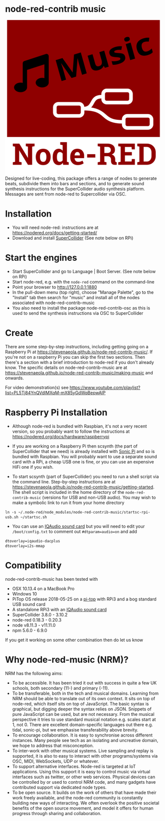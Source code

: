 # node-red-contrib music

![node-red music logo](icons/node-red-music-logo.svg)
Designed for live-coding, this package offers a range of nodes to generate beats, subdivide them into bars and sections, and to generate sound synthesis instructions for the SuperCollider audio synthesis platform. Messages are sent from node-red to Supercollider via OSC.

# Installation

* You will need node-red: instructions are at <https://nodered.org/docs/getting-started/>
* Download and install [SuperCollider](https://supercollider.github.io/) (See note below on RPi)

# Start the engines

* Start SuperCollider and go to Language | Boot Server. (See note below on RPi)
* Start node-red, e.g. with the `node-red` command on the command-line
* Point your browser to <http://127.0.0.1:1880>
* In the pull-down menu (top right), choose "Manage Palette", go to the "Install" tab then search for "music" and install all of the nodes associated with node-red-contrib-music
* You also need to install the package node-red-contrib-osc as this is used to send the synthesis instructions via OSC to SuperCollider

# Create

There are some step-by-step instructions, including getting going on a Raspberry Pi at <https://stevenaeola.github.io/node-red-contrib-music/>.  If you're not on a raspberry Pi you can skip the first two sections. Then there's a section with a brief introduction to node-red if you don't already know. The specific details on node-red-contrib-music are at <https://stevenaeola.github.io/node-red-contrib-music/making-music> and onwards.

For video demonstration(s) see <https://www.youtube.com/playlist?list=PL5Tj84YnQVdIMXqM-mX85yGdWqBepwAIP>

# Raspberry Pi Installation

* Although node-red is bundled with Raspbian, it's not a very recent version, so you probably want to follow the instructions at <https://nodered.org/docs/hardware/raspberrypi>
* If you are working on a Raspberry Pi then scsynth (the part of SuperCollider that we need) is already installed with [Sonic Pi](https://sonic-pi.net/) and so is bundled with Raspbian. You will probably want to use a separate sound card with a RPi, a cheap USB one is fine, or you can use an expensive HiFi one if you wish.

* To start scsynth (part of SuperCollider) you need to run a shell script via the command line. Step-by-step instructions are at <https://stevenaeola.github.io/node-red-contrib-music/getting-started>. The shell script is included in the home directory of the `node-red-contrib-music` (versions for USB and non-USB audio). You may wish to make a symbolic link to run it from your home directory

```
ln -s ~/.node-red/node_modules/node-red-contrib-music/startsc-rpi-usb.sh ~/startsc.sh 
```

* You can use an [IQAudio sound card](http://www.iqaudio.com/downloads/IQaudIO.pdf) but you will need to edit your `/boot/config.txt` to comment out `#dtparam=audio=on` and add

```
dtoverlay=iqaudio-dacplus
dtoverlay=i2s-mmap
```


# Compatibility

node-red-contrib-music has been tested with

* OSX 10.13.4 on a MacBook Pro
* Windows 10
* PiTop OS release 2018-05-25 on a [pi-top](https://pi-top.com/) with RPi3 and a bog standard USB sound card
* A standalone RPi3 with an [IQAudio sound card](http://www.iqaudio.com/downloads/IQaudIO.pdf)
* SuperCollider 3.8.0 - 3.10.2
* node-red 0.18.3 - 0.20.3
* node v8.11.3 - v11.11.0
* npm 5.6.0 - 6.9.0

If you get it working on some other combination then do let us know

# Why node-red-music (NRM)?

NRM has the following aims:

* To be accessible. It has been tried it out with success in quite a few UK schools, both secondary (11-) and primary (-11).
* To be transferable, both in the tech and musical domains. Learning
  from NRM should be able to translate out of its own context. It sits
  on top of node-red, which itself sits on top of JavaScript. The
  basic syntax is graphical, but digging deeper the syntax relies on
  JSON. Snippets of pure JavaScript can be used, but are not
  necessary. From the musical perspective it tries to use standard
  musical notation e.g. scales start at 1, not 0. There are excellent
  domain-specific languages out there e.g. tidal, sonic-pi, but we
  emphasise transferability above brevity.
* To encourage collaboration. It is easy to synchronise across
  different instances. Many people see tech as an isolating and
  uncreative domain, we hope to address that misconception.
* To inter-work with other musical systems. Live sampling and replay is
  supported, it is also to easy to interact with other
  programs/systems via OSC, MIDI, WebSockets, UDP or whatever.
* To support alternative interfaces. Node-red is targeted at IoT
  applications. Using this support it is easy to control music
  via virtual interfaces such as twitter, or other web
  services. Physical devices can be controlled by or used to control
  NRM code, and many gadgets have contributed support via
  dedicated node types.
* To be open source. It builds on the work of others that have made their work freely available, and the node-red community is constantly building new ways of interacting. We often overlook the positive societal benefits of the open source movement, and model it offers for human progress through sharing and collaboration.
